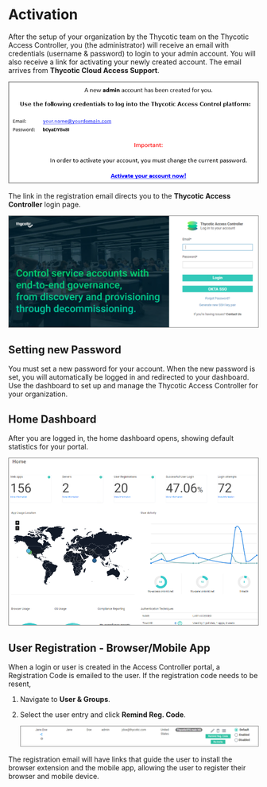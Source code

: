 [title]: # (Activation)
[tags]: # (thycotic access control)
[priority]: # (3)

# Activation

After the setup of your organization by the Thycotic team on the Thycotic Access Controller, you (the administrator) will receive an email with credentials (username & password) to login to your admin account. You will also receive a link for activating your newly created account. The email arrives from __Thycotic Cloud Access Support__.

![registration email](images/reg-email.png "Thycotic Access Controller registration email sample text")

The link in the registration email directs you to the __Thycotic Access Controller__ login page.

![login page](images/login.png "Thycotic Access Controller login page")

## Setting new Password

You must set a new password for your account. When the new password is set, you will automatically be logged in and redirected to your dashboard. Use the dashboard to set up and manage the Thycotic Access Controller for your organization.

## Home Dashboard

After you are logged in, the home dashboard opens, showing default statistics for your portal.

![home page](images/home.png "Thycotic Access Controller default home dashboard")

## User Registration - Browser/Mobile App

When a login or user is created in the Access Controller portal, a Registration Code is emailed to the user. If the registration code needs to be resent,

1. Navigate to __User & Groups__.
1. Select the user entry and click __Remind Reg. Code__.

   ![remind registration code](images/remind-reg-code.png "Trigger email with Registration code")

The registration email will have links that guide the user to install the browser extension and the mobile app, allowing the user to register their browser and mobile device.
